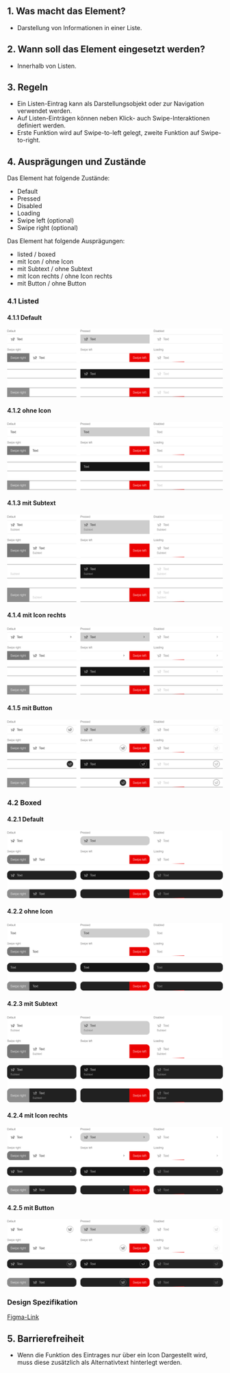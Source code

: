 ## 1. Was macht das Element?
*   Darstellung von Informationen in einer Liste.

## 2. Wann soll das Element eingesetzt werden?
*   Innerhalb von Listen. 

## 3. Regeln
*   Ein Listen-Eintrag kann als Darstellungsobjekt oder zur Navigation verwendet werden.
*   Auf Listen-Einträgen können neben Klick- auch Swipe-Interaktionen definiert werden.
*   Erste Funktion wird auf Swipe-to-left gelegt, zweite Funktion auf Swipe-to-right.

## 4. Ausprägungen und Zustände
Das Element hat folgende Zustände:
*   Default
*   Pressed
*   Disabled
*   Loading
*   Swipe left (optional)
*   Swipe right (optional)

Das Element hat folgende Ausprägungen:
*   listed / boxed
*   mit Icon / ohne Icon
*   mit Subtext / ohne Subtext
*   mit Icon rechts / ohne Icon rechts
*   mit Button / ohne Button

<label class="switch" style="display:none"><input type="checkbox"><span class="slider round"></span></label>

### 4.1 Listed
#### 4.1.1 Default
![Darstellung des List-Items](https://raw.githubusercontent.com/sbb-design-systems/design-system-mobile-documentation/doku-update/documentation/list-item/images/list-item-default-light.png 'class: image light')
![Darstellung des List-Items](https://raw.githubusercontent.com/sbb-design-systems/design-system-mobile-documentation/doku-update/documentation/list-item/images/list-item-default-dark.png 'class: image dark hide')

#### 4.1.2 ohne Icon
![Darstellung des List-Items](https://raw.githubusercontent.com/sbb-design-systems/design-system-mobile-documentation/doku-update/documentation/list-item/images/list-item-default-without-icon-light.png 'class: image light')
![Darstellung des List-Items](https://raw.githubusercontent.com/sbb-design-systems/design-system-mobile-documentation/doku-update/documentation/list-item/images/list-item-default-without-icon-dark.png 'class: image dark hide')

#### 4.1.3 mit Subtext
![Darstellung des List-Items](https://raw.githubusercontent.com/sbb-design-systems/design-system-mobile-documentation/doku-update/documentation/list-item/images/list-item-default-with-subtext-light.png 'class: image light')
![Darstellung des List-Items](https://raw.githubusercontent.com/sbb-design-systems/design-system-mobile-documentation/doku-update/documentation/list-item/images/list-item-default-with-subtext-dark.png 'class: image dark hide')

#### 4.1.4 mit Icon rechts
![Darstellung des List-Items](https://raw.githubusercontent.com/sbb-design-systems/design-system-mobile-documentation/doku-update/documentation/list-item/images/list-item-default-with-icon-right-light.png 'class: image light')
![Darstellung des List-Items](https://raw.githubusercontent.com/sbb-design-systems/design-system-mobile-documentation/doku-update/documentation/list-item/images/list-item-default-with-icon-right-dark.png 'class: image dark hide')

#### 4.1.5 mit Button
![Darstellung des List-Items](https://raw.githubusercontent.com/sbb-design-systems/design-system-mobile-documentation/doku-update/documentation/list-item/images/list-item-default-with-button-light.png 'class: image light')
![Darstellung des List-Items](https://raw.githubusercontent.com/sbb-design-systems/design-system-mobile-documentation/doku-update/documentation/list-item/images/list-item-default-with-button-dark.png 'class: image dark hide')

### 4.2 Boxed
#### 4.2.1 Default
![Darstellung des List-Items](https://raw.githubusercontent.com/sbb-design-systems/design-system-mobile-documentation/doku-update/documentation/list-item/images/list-item-boxed-light.png 'class: image light')
![Darstellung des List-Items](https://raw.githubusercontent.com/sbb-design-systems/design-system-mobile-documentation/doku-update/documentation/list-item/images/list-item-boxed-dark.png 'class: image dark hide')

#### 4.2.2 ohne Icon
![Darstellung des List-Items](https://raw.githubusercontent.com/sbb-design-systems/design-system-mobile-documentation/doku-update/documentation/list-item/images/list-item-boxed-without-icon-light.png 'class: image light')
![Darstellung des List-Items](https://raw.githubusercontent.com/sbb-design-systems/design-system-mobile-documentation/doku-update/documentation/list-item/images/list-item-boxed-without-icon-dark.png 'class: image dark hide')

#### 4.2.3 mit Subtext
![Darstellung des List-Items](https://raw.githubusercontent.com/sbb-design-systems/design-system-mobile-documentation/doku-update/documentation/list-item/images/list-item-boxed-with-subtext-light.png 'class: image light')
![Darstellung des List-Items](https://raw.githubusercontent.com/sbb-design-systems/design-system-mobile-documentation/doku-update/documentation/list-item/images/list-item-boxed-with-subtext-dark.png 'class: image dark hide')

#### 4.2.4 mit Icon rechts
![Darstellung des List-Items](https://raw.githubusercontent.com/sbb-design-systems/design-system-mobile-documentation/doku-update/documentation/list-item/images/list-item-boxed-with-icon-right-light.png 'class: image light')
![Darstellung des List-Items](https://raw.githubusercontent.com/sbb-design-systems/design-system-mobile-documentation/doku-update/documentation/list-item/images/list-item-boxed-with-icon-right-dark.png 'class: image dark hide')

#### 4.2.5 mit Button
![Darstellung des List-Items](https://raw.githubusercontent.com/sbb-design-systems/design-system-mobile-documentation/doku-update/documentation/list-item/images/list-item-boxed-with-button-light.png 'class: image light')
![Darstellung des List-Items](https://raw.githubusercontent.com/sbb-design-systems/design-system-mobile-documentation/doku-update/documentation/list-item/images/list-item-boxed-with-button-dark.png 'class: image dark hide')

### Design Spezifikation
[Figma-Link](https://www.figma.com/file/WOtLIam1xwrqcgnAITsEhV/Design-System-Mobile?node-id=28%3A2540)

## 5. Barrierefreiheit
* Wenn die Funktion des Eintrages nur über ein Icon Dargestellt wird, muss diese zusätzlich als Alternativtext hinterlegt werden.